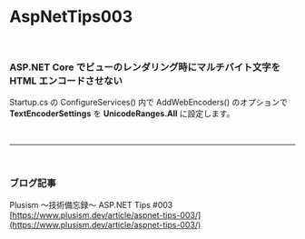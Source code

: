 # AspNetTips003
<br>

### ASP.NET Core でビューのレンダリング時にマルチバイト文字を HTML エンコードさせない

Startup.cs の ConfigureServices() 内で AddWebEncoders() のオプションで **TextEncoderSettings** を **UnicodeRanges.All** に設定します。

<br>

---

<br>

### ブログ記事
Plusism ～技術備忘録～  ASP.NET Tips #003<br>
[https://www.plusism.dev/article/aspnet-tips-003/](https://www.plusism.dev/article/aspnet-tips-003/)
